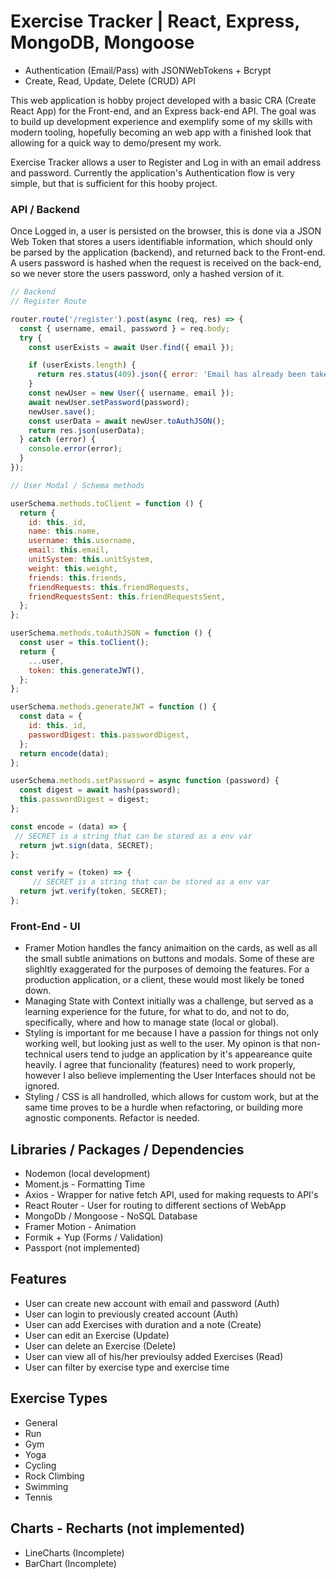 # Exercise Tracker | React, Express, MongoDB, Mongoose

- Authentication (Email/Pass) with JSONWebTokens + Bcrypt
- Create, Read, Update, Delete (CRUD) API

This web application is hobby project developed with a basic CRA (Create React App) for the Front-end, and an Express back-end API. The goal was to build up development experience and exemplify some of my skills with modern tooling, hopefully becoming an web app with a finished look that allowing for a quick way to demo/present my work.

Exercise Tracker allows a user to Register and Log in with an email address and password. Currently the application's Authentication flow is very simple, but that is sufficient for this hooby project.

### API / Backend

Once Logged in, a user is persisted on the browser, this is done via a JSON Web Token that stores a users identifiable information, which should only be parsed by the application (backend), and returned back to the Front-end. A users password is hashed when the request is received on the back-end, so we never store the users password, only a hashed version of it.

```JavaScript
// Backend
// Register Route

router.route('/register').post(async (req, res) => {
  const { username, email, password } = req.body;
  try {
    const userExists = await User.find({ email });

    if (userExists.length) {
      return res.status(409).json({ error: 'Email has already been taken' });
    }
    const newUser = new User({ username, email });
    await newUser.setPassword(password);
    newUser.save();
    const userData = await newUser.toAuthJSON();
    return res.json(userData);
  } catch (error) {
    console.error(error);
  }
});

// User Modal / Schema methods

userSchema.methods.toClient = function () {
  return {
    id: this._id,
    name: this.name,
    username: this.username,
    email: this.email,
    unitSystem: this.unitSystem,
    weight: this.weight,
    friends: this.friends,
    friendRequests: this.friendRequests,
    friendRequestsSent: this.friendRequestsSent,
  };
};

userSchema.methods.toAuthJSON = function () {
  const user = this.toClient();
  return {
    ...user,
    token: this.generateJWT(),
  };
};

userSchema.methods.generateJWT = function () {
  const data = {
    id: this._id,
    passwordDigest: this.passwordDigest,
  };
  return encode(data);
};

userSchema.methods.setPassword = async function (password) {
  const digest = await hash(password);
  this.passwordDigest = digest;
};

const encode = (data) => {
 // SECRET is a string that can be stored as a env var
  return jwt.sign(data, SECRET);
};

const verify = (token) => {
     // SECRET is a string that can be stored as a env var
  return jwt.verify(token, SECRET);
};
```

### Front-End - UI

- Framer Motion handles the fancy animaition on the cards, as well as all the small subtle animations on buttons and modals. Some of these are slighltly exaggerated for the purposes of demoing the features. For a production application, or a client, these would most likely be toned down.
- Managing State with Context initially was a challenge, but served as a learning experience for the future, for what to do, and not to do, specifically, where and how to manage state (local or global).
- Styling is important for me because I have a passion for things not only working well, but looking just as well to the user. My opinon is that non-technical users tend to judge an application by it's appeareance quite heavily. I agree that funcionality (features) need to work properly, however I also believe implementing the User Interfaces should not be ignored.
- Styling / CSS is all handrolled, which allows for custom work, but at the same time proves to be a hurdle when refactoring, or building more agnostic components. Refactor is needed.

## Libraries / Packages / Dependencies

- Nodemon (local development)
- Moment.js - Formatting Time
- Axios - Wrapper for native fetch API, used for making requests to API's
- React Router - User for routing to different sections of WebApp
- MongoDb / Mongoose - NoSQL Database
- Framer Motion - Animation
- Formik + Yup (Forms / Validation)
- Passport (not implemented)

## Features

- User can create new account with email and password (Auth)
- User can login to previously created account (Auth)
- User can add Exercises with duration and a note (Create)
- User can edit an Exercise (Update)
- User can delete an Exercise (Delete)
- User can view all of his/her previoulsy added Exercises (Read)
- User can filter by exercise type and exercise time

## Exercise Types

- General
- Run
- Gym
- Yoga
- Cycling
- Rock Climbing
- Swimming
- Tennis

## Charts - Recharts (not implemented)

- LineCharts (Incomplete)
- BarChart (Incomplete)
